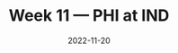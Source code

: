 ---
layout: game
title: Week 11 — PHI at IND
season: 2022
game_id: 2022_11_PHI_IND
week: 11
date: 2022-11-20
home_team: IND
away_team: PHI
final_home: 
final_away: 
pbp_url: /assets/data/pbp/2022/2022_11_PHI_IND.csv.gz
---